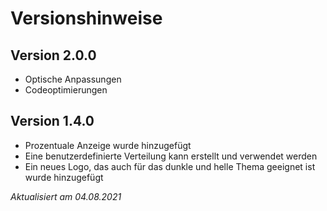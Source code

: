 # Versionshinweise

## Version 2.0.0
- Optische Anpassungen
- Codeoptimierungen

## Version 1.4.0
- Prozentuale Anzeige wurde hinzugefügt
- Eine benutzerdefinierte Verteilung kann erstellt und verwendet werden
- Ein neues Logo, das auch für das dunkle und helle Thema geeignet ist wurde hinzugefügt

*Aktualisiert am 04.08.2021*
